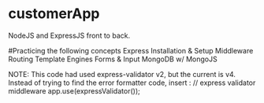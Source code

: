 # customerApp
NodeJS and ExpressJS front to back. 

#Practicing the following concepts 
Express Installation & Setup
Middleware 
Routing 
Template Engines 
Forms & Input 
MongoDB w/ MongoJS

NOTE: This code had used express-validator v2, but the current is v4. Instead of trying to find the error formatter code, insert :
 // express validator middleware app.use(expressValidator()); 
